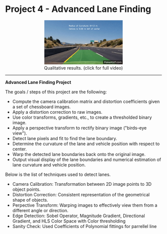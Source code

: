 # Project 4 - Advanced Lane Finding

<p align="center">
 <a href="https://www.youtube.com/watch?v=VY1K6rj9TUQ&feature=youtu.be"><img src="./view.gif" alt="Overview" width="50%" height="50%"></a>
 <br>Qualitative results. (click for full video)
</p>

---

**Advanced Lane Finding Project**

The goals / steps of this project are the following:

* Compute the camera calibration matrix and distortion coefficients given a set of chessboard images.
* Apply a distortion correction to raw images.
* Use color transforms, gradients, etc., to create a thresholded binary image.
* Apply a perspective transform to rectify binary image ("birds-eye view").
* Detect lane pixels and fit to find the lane boundary.
* Determine the curvature of the lane and vehicle position with respect to center.
* Warp the detected lane boundaries back onto the original image.
* Output visual display of the lane boundaries and numerical estimation of lane curvature and vehicle position.


Below is the list of techniques used to detect lanes.

- Camera Calibration: Transformation between 2D image points to 3D object points.
- Distortion Correction: Consistent representation of the geometrical shape of objects.
- Perpective Transform: Warping images to effectively view them from a different angle or direction.
- Edge Detection: Sobel Operator, Magnitude Gradient, Directional Gradient, and HLS Color Space with Color thresholding
- Sanity Check: Used Coefficients of Polynomial fittings for parrellel line 
